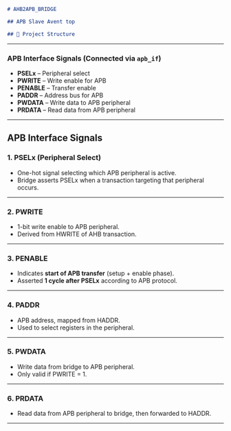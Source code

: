 ```markdown
# AHB2APB_BRIDGE  

## APB Slave Avent top 

## 📂 Project Structure  
```

---

### **APB Interface Signals (Connected via `apb_if`)**

* **PSELx** – Peripheral select
* **PWRITE** – Write enable for APB
* **PENABLE** – Transfer enable
* **PADDR** – Address bus for APB
* **PWDATA** – Write data to APB peripheral
* **PRDATA** – Read data from APB peripheral

---

## **APB Interface Signals**

### **1. PSELx (Peripheral Select)**

* One-hot signal selecting which APB peripheral is active.
* Bridge asserts PSELx when a transaction targeting that peripheral occurs.

---

### **2. PWRITE**

* 1-bit write enable to APB peripheral.
* Derived from HWRITE of AHB transaction.

---

### **3. PENABLE**

* Indicates **start of APB transfer** (setup + enable phase).
* Asserted **1 cycle after PSELx** according to APB protocol.

---

### **4. PADDR**

* APB address, mapped from HADDR.
* Used to select registers in the peripheral.

---

### **5. PWDATA**

* Write data from bridge to APB peripheral.
* Only valid if PWRITE = 1.

---

### **6. PRDATA**

* Read data from APB peripheral to bridge, then forwarded to HADDR.

---
